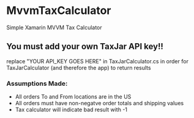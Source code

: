 # MvvmTaxCalculator
Simple Xamarin MVVM Tax Calculator 

## You must add your own TaxJar API key!!
replace "YOUR API_KEY GOES HERE" in TaxJarCalculator.cs in order for TaxJarCalculator (and therefore the app) to return results


### Assumptions Made:
- All orders To and From locations are in the US
- All orders must have non-negatve order totals and shipping values
- Tax calculator will indicate bad result with -1
